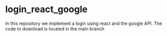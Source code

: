# login_react_google
In this repository we implement a login using react and the google API.
The code to download is located in the main branch
